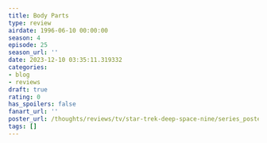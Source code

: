 ```yaml
---
title: Body Parts
type: review
airdate: 1996-06-10 00:00:00
season: 4
episode: 25
season_url: ''
date: 2023-12-10 03:35:11.319332
categories:
- blog
- reviews
draft: true
rating: 0
has_spoilers: false
fanart_url: ''
poster_url: /thoughts/reviews/tv/star-trek-deep-space-nine/series_poster.jpg
tags: []
---
```


